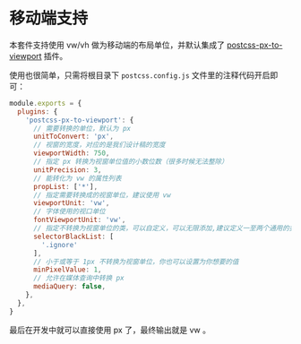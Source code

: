 # 移动端支持

本套件支持使用 vw/vh 做为移动端的布局单位，并默认集成了 [postcss-px-to-viewport](https://www.npmjs.com/package/postcss-px-to-viewport) 插件。

使用也很简单，只需将根目录下 `postcss.config.js` 文件里的注释代码开启即可：

```js {3-24}
module.exports = {
  plugins: {
    'postcss-px-to-viewport': {
      // 需要转换的单位，默认为 px
      unitToConvert: 'px',
      // 视窗的宽度，对应的是我们设计稿的宽度
      viewportWidth: 750,
      // 指定 px 转换为视窗单位值的小数位数（很多时候无法整除）
      unitPrecision: 3,
      // 能转化为 vw 的属性列表
      propList: ['*'],
      // 指定需要转换成的视窗单位，建议使用 vw
      viewportUnit: 'vw',
      // 字体使用的视口单位
      fontViewportUnit: 'vw',
      // 指定不转换为视窗单位的类，可以自定义，可以无限添加,建议定义一至两个通用的类名
      selectorBlackList: [
        '.ignore'
      ],
      // 小于或等于 1px 不转换为视窗单位，你也可以设置为你想要的值
      minPixelValue: 1,
      // 允许在媒体查询中转换 px
      mediaQuery: false,
    },
  },
}
```

最后在开发中就可以直接使用 px 了，最终输出就是 vw 。